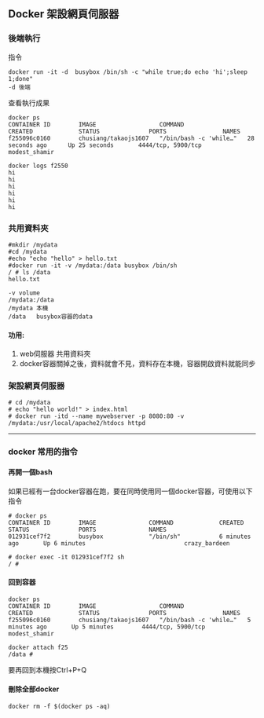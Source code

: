 ## Docker 架設網頁伺服器

### 後端執行
指令
```
docker run -it -d  busybox /bin/sh -c "while true;do echo 'hi';sleep 1;done"
-d 後端
```

查看執行成果
```
docker ps
CONTAINER ID        IMAGE                  COMMAND                  CREATED             STATUS              PORTS                NAMES
f255096c0160        chusiang/takaojs1607   "/bin/bash -c 'while…"   28 seconds ago      Up 25 seconds       4444/tcp, 5900/tcp   modest_shamir

docker logs f2550
hi
hi
hi
hi
hi
hi
```
### 共用資料夾
```
#mkdir /mydata
#cd /mydata
#echo "echo "hello" > hello.txt
#docker run -it -v /mydata:/data busybox /bin/sh
/ # ls /data
hello.txt
```
```
-v volume
/mydata:/data
/mydata 本機
/data   busybox容器的data
```
#### 功用:
1. web伺服器 共用資料夾
2. docker容器關掉之後，資料就會不見，資料存在本機，容器開啟資料就能同步

### 架設網頁伺服器
```
# cd /mydata
# echo "hello world!" > index.html
# docker run -itd --name mywebserver -p 8080:80 -v /mydata:/usr/local/apache2/htdocs httpd
```
--------------------------------

### docker 常用的指令

#### 再開一個bash
如果已經有一台docker容器在跑，要在同時使用同一個docker容器，可使用以下指令 
```
# docker ps
CONTAINER ID        IMAGE               COMMAND             CREATED             STATUS              PORTS               NAMES
012931cef7f2        busybox             "/bin/sh"           6 minutes ago       Up 6 minutes                            crazy_bardeen

# docker exec -it 012931cef7f2 sh
/ # 
```
#### 回到容器
```
docker ps
CONTAINER ID        IMAGE                  COMMAND                  CREATED             STATUS              PORTS                NAMES
f255096c0160        chusiang/takaojs1607   "/bin/bash -c 'while…"   5 minutes ago       Up 5 minutes        4444/tcp, 5900/tcp   modest_shamir

docker attach f25
/data # 
```
要再回到本機按Ctrl+P+Q

#### 刪除全部docker
```
docker rm -f $(docker ps -aq)
```